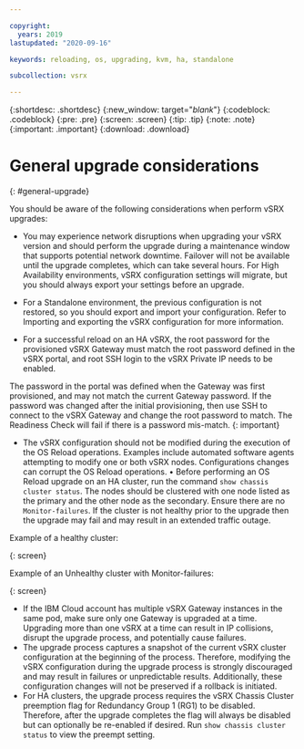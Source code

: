 ```yaml
---

copyright:
  years: 2019
lastupdated: "2020-09-16"

keywords: reloading, os, upgrading, kvm, ha, standalone

subcollection: vsrx

---
```


{:shortdesc: .shortdesc}
{:new_window: target="_blank_"}
{:codeblock: .codeblock}
{:pre: .pre}
{:screen: .screen}
{:tip: .tip}
{:note: .note}
{:important: .important}
{:download: .download}

# General upgrade considerations
{: #general-upgrade}

You should be aware of the following considerations when perform vSRX upgrades:

*	You may experience network disruptions when upgrading your vSRX version and should perform the upgrade during a maintenance window that supports potential network downtime. Failover will not be available until the upgrade completes, which can take several hours. For High Availability environments, vSRX configuration settings will migrate, but you should always export your settings before an upgrade.

*	For a Standalone environment, the previous configuration is not restored, so you should export and import your configuration. Refer to Importing and exporting the vSRX configuration for more information.

*	For a successful reload on an HA vSRX, the root password for the provisioned vSRX Gateway must match the root password defined in the vSRX portal, and root SSH login to the vSRX Private IP needs to be enabled.

  The password in the portal was defined when the Gateway was first provisioned, and may not match the current Gateway password. If the password was changed after the initial provisioning, then use SSH to connect to the vSRX Gateway and change the root password to match. The Readiness Check will fail if there is a password mis-match.
  {: important}

*	The vSRX configuration should not be modified during the execution of the OS Reload operations. Examples include automated software agents attempting to modify one or both vSRX nodes. Configurations changes can corrupt the OS Reload operations.
•	Before performing an OS Reload upgrade on an HA cluster, run the command `show chassis cluster status`. The nodes should be clustered with one node listed as the primary and the other node as the secondary. Ensure there are no `Monitor-failures`. If the cluster is not healthy prior to the upgrade then the upgrade may fail and may result in an extended traffic outage.

  Example of a healthy cluster:


  {: screen}

  Example of an Unhealthy cluster with Monitor-failures:

  {: screen}

*	If the IBM Cloud account has multiple vSRX Gateway instances in the same pod, make sure only one Gateway is upgraded at a time. Upgrading more than one vSRX at a time can result in IP collisions, disrupt the upgrade process, and potentially cause failures.
*	The upgrade process captures a snapshot of the current vSRX cluster configuration at the beginning of the process. Therefore, modifying the vSRX configuration during the upgrade process is strongly discouraged and may result in failures or unpredictable results. Additionally, these configuration changes will not be preserved if a rollback is initiated.
*	For HA clusters, the upgrade process requires the vSRX Chassis Cluster preemption flag for Redundancy Group 1 (RG1) to be disabled. Therefore, after the upgrade completes the flag will always be disabled but can optionally be re-enabled if desired. Run `show chassis cluster status` to view the preempt setting. 
